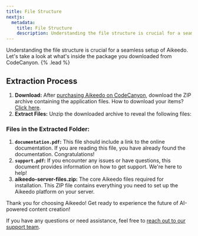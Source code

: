 ```yaml
---
title: File Structure
nextjs:
  metadata:
    title: File Structure
    description: Understanding the file structure is crucial for a seamless setup of Aikeedo. Let's take a look at what's inside the package you downloaded from CodeCanyon.
---
```


Understanding the file structure is crucial for a seamless setup of Aikeedo. Let's take a look at what's inside the package you downloaded from CodeCanyon. {% .lead %}

## Extraction Process

1. **Download:** After [purchasing Aikeedo on CodeCanyon](https://codecanyon.net/user/heyaikeedo/portfolio), download the ZIP archive containing the application files. How to download your items? [Click here](https://help.market.envato.com/hc/en-us/articles/202501014-How-to-download-your-items).
2. **Extract Files:** Unzip the downloaded archive to reveal the following files:

### Files in the Extracted Folder:

1. **`documentation.pdf`:** This file should include a link to the online documentation. If you are reading this file, you have already found the documentation. Congratulations!
2. **`support.pdf`:** If you encounter any issues or have questions, this document provides information on how to get support. We're here to help!
3. **aikeedo-server-files.zip:** The core Aikeedo files required for installation. This ZIP file contains everything you need to set up the Aikeedo platform on your server.

Thank you for choosing Aikeedo! Get ready to experience the future of AI-powered content creation!

If you have any questions or need assistance, feel free to [reach out to our support team](mailto:hey@aikeedo.com).
